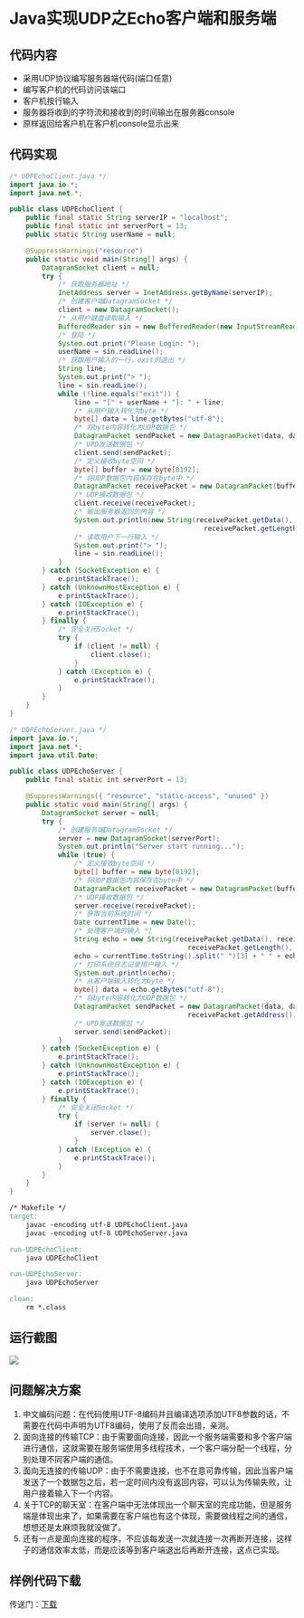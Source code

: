 # Java实现UDP之Echo客户端和服务端

## 代码内容

- 采用UDP协议编写服务器端代码(端口任意)
- 编写客户机的代码访问该端口
- 客户机按行输入
- 服务器将收到的字符流和接收到的时间输出在服务器console
- 原样返回给客户机在客户机console显示出来

## 代码实现

```java
/* UDPEchoClient.java */
import java.io.*;
import java.net.*;

public class UDPEchoClient {
	public final static String serverIP = "localhost";
	public final static int serverPort = 13;
	public static String userName = null;

	@SuppressWarnings("resource")
	public static void main(String[] args) {
		DatagramSocket client = null;
		try {
			/* 获取服务器地址 */
			InetAddress server = InetAddress.getByName(serverIP);
			/* 创建客户端DatagramSocket */
			client = new DatagramSocket();
			/* 从用户键盘读取输入 */
			BufferedReader sin = new BufferedReader(new InputStreamReader(System.in));
			/* 登陆 */
			System.out.print("Please Login: ");
			userName = sin.readLine();
			/* 获取用户输入的一行，exit则退出 */
			String line;
			System.out.print("> ");
			line = sin.readLine();
			while (!line.equals("exit")) {
				line = "[" + userName + "]: " + line;
				/* 从用户输入转化为byte */
				byte[] data = line.getBytes("utf-8");
				/* 将byte内容转化为UDP数据包 */
				DatagramPacket sendPacket = new DatagramPacket(data, data.length, server, serverPort);
				/* UPD发送数据包 */
				client.send(sendPacket);
				/* 定义接收byte空间 */
				byte[] buffer = new byte[8192];
				/* 将UDP数据包内容保存在byte中 */
				DatagramPacket receivePacket = new DatagramPacket(buffer, buffer.length);
				/* UDP接收数据包 */
				client.receive(receivePacket);
				/* 输出服务器返回的内容 */
				System.out.println(new String(receivePacket.getData(), receivePacket.getOffset(), 
												receivePacket.getLength(), "utf-8"));
				/* 读取用户下一行输入 */
				System.out.print("> ");
				line = sin.readLine();
			}
		} catch (SocketException e) {
			e.printStackTrace();
		} catch (UnknownHostException e) {
			e.printStackTrace();
		} catch (IOException e) {
			e.printStackTrace();
		} finally {
			/* 安全关闭Socket */
			try {
				if (client != null) {
					client.close();
				}
			} catch (Exception e) {
				e.printStackTrace();
			}
		}
	}
}
```

```java
/* UDPEchoServer.java */
import java.io.*;
import java.net.*;
import java.util.Date;

public class UDPEchoServer {
	public final static int serverPort = 13;

	@SuppressWarnings({ "resource", "static-access", "unused" })
	public static void main(String[] args) {
		DatagramSocket server = null;
		try {
			/* 创建服务端DatagramSocket */
			server = new DatagramSocket(serverPort);
			System.out.println("Server start running...");
			while (true) {
				/* 定义接收byte空间 */
				byte[] buffer = new byte[8192];
				/* 将UDP数据包内容保存在byte中 */
				DatagramPacket receivePacket = new DatagramPacket(buffer, buffer.length);
				/* UDP接收数据包 */
				server.receive(receivePacket);
				/* 获取当前系统时间 */
				Date currentTime = new Date();
				/* 处理客户端的输入 */
				String echo = new String(receivePacket.getData(), receivePacket.getOffset(), 
											receivePacket.getLength(), "utf-8");
				echo = currentTime.toString().split(" ")[3] + " " + echo;
				/* 打印系统日志记录用户输入 */
				System.out.println(echo);
				/* 从客户端输入转化为byte */
				byte[] data = echo.getBytes("utf-8");
				/* 将byte内容转化为UDP数据包 */
				DatagramPacket sendPacket = new DatagramPacket(data, data.length, 
											receivePacket.getAddress(), receivePacket.getPort());
				/* UPD发送数据包 */
				server.send(sendPacket);
			}
		} catch (SocketException e) {
			e.printStackTrace();
		} catch (UnknownHostException e) {
			e.printStackTrace();
		} catch (IOException e) {
			e.printStackTrace();
		} finally {
			/* 安全关闭Socket */
			try {
				if (server != null) {
					server.close();
				}
			} catch (Exception e) {
				e.printStackTrace();
			}
		}
	}
}
```

```makefile
/* Makefile */
target:
	javac -encoding utf-8 UDPEchoClient.java
	javac -encoding utf-8 UDPEchoServer.java

run-UDPEchoClient:
	java UDPEchoClient

run-UDPEchoServer:
	java UDPEchoServer

clean:
	rm *.class
```

## 运行截图

![](http://images2015.cnblogs.com/blog/701997/201602/701997-20160204150232272-393180205.png)

## 问题解决方案

1.	中文编码问题：在代码使用UTF-8编码并且编译选项添加UTF8参数的话，不需要在代码中声明为UTF8编码，使用了反而会出错，亲测。
2.	面向连接的传输TCP：由于需要面向连接，因此一个服务端需要和多个客户端进行通信，这就需要在服务端使用多线程技术，一个客户端分配一个线程，分别处理不同客户端的通信。
3.	面向无连接的传输UDP：由于不需要连接，也不在意可靠传输，因此当客户端发送了一个数据包之后，若一定时间内没有返回内容，可以认为传输失败，让用户接着输入下一个内容。
4.	关于TCP的聊天室：在客户端中无法体现出一个聊天室的完成功能，但是服务端是体现出来了，如果需要在客户端也有这个体现，需要做线程之间的通信，想想还是太麻烦我就没做了。
5.	还有一点是面向连接的程序，不应该每发送一次就连接一次再断开连接，这样子的通信效率太低，而是应该等到客户端退出后再断开连接，这点已实现。

## 样例代码下载

传送门：[下载](http://pan.baidu.com/s/1geubvNX)
